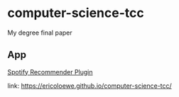 # computer-science-tcc

My degree final paper

## App

[Spotify Recommender Plugin](https://ericoloewe.github.io/computer-science-tcc/)

link: https://ericoloewe.github.io/computer-science-tcc/
